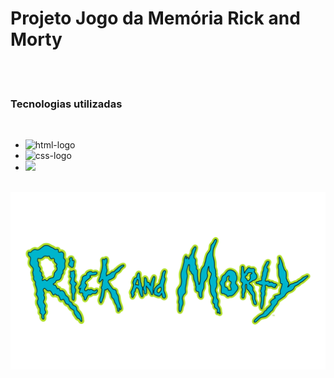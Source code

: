 <h1>Projeto Jogo da Memória Rick and Morty</h1>
<br>
<br>

<h3>Tecnologias utilizadas</h3>
<br>
  <ul>
  <li><img src="https://img.shields.io/badge/HTML5-E34F26?style=for-the-badge&logo=html5&logoColor=white" alt="html-logo"/></li>
  <li><img src="https://img.shields.io/badge/CSS3-1572B6?style=for-the-badge&logo=css3&logoColor=white" alt="css-logo"/></li>
  <li><img src="https://img.shields.io/badge/JavaScript-F7DF1E?style=for-the-badge&logo=javascript&logoColor=black"/></li>
  </ul>
<br>

<img src="https://github.com/paulllomatheus/Projeto-Jogo-da-Memoria/blob/master/img/logo.png?raw=true" alt="logo"/>


